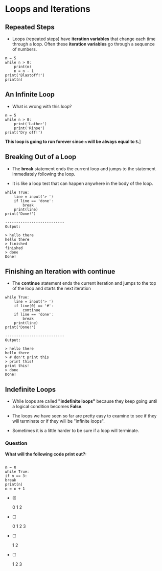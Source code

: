 # Loops and Iterations

## Repeated Steps

- Loops (repeated steps) have **iteration variables** that change each time through a loop. Often these **iteration variables** go through a sequence of numbers.

```
n = 5
while n > 0:
    print(n)
    n = n - 1
print('Blastoff!')
print(n)
```

## An Infinite Loop

- What is wrong with this loop?

```
n = 5
while n > 0:
    print('Lather')
    print('Rinse')
print('Dry off!')
```

**This loop is going to run forever since `n` will be always equal to `5`.**]

## Breaking Out of a Loop

- The **break** statement ends the current loop and jumps to the statement immediately following the loop.

- It is like a loop test that can happen anywhere in the body of the loop.

```
while True:
    line = input('> ')
    if line == 'done':
        break
    print(line)
print('Done!')

---------------------------
Output:

> hello there
hello there
> finished
finished
> done
Done!
```

## Finishing an Iteration with continue

- The **continue** statement ends the current iteration and jumps to the top of the loop and starts the next iteration

```
while True:
    line = input('> ')
    if line[0] == '#':
        continue
    if line == 'done':
        break
    print(line)
print('Done!')

---------------------------
Output:

> hello there
hello there
> # don't print this
> print this!
print this!
> done
Done!
```

## Indefinite Loops

- While loops are called **"indefinite loops"** because they keep going until a logical condition becomes **False**.

- The loops we have seen so far are pretty easy to examine to see if they will terminate or if they will be "infinite loops".

- Sometimes it is a little harder to be sure if a loop will terminate.

### Question

**What will the following code print out?:**

```

n = 0
while True:
if n == 3:
break
print(n)
n = n + 1

```

- [x] <br>

  0
  1
  2

- [ ] <br>

  0
  1
  2
  3

- [ ] <br>

  1
  2

- [ ] <br>

  1
  2
  3

```

```
